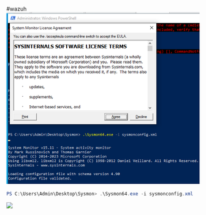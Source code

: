 #wazuh
![](../../../../Cybersecurity/Imagens/Pasted%20image%2020240613232748.png)

````Powershell
PS C:\Users\Admin\Desktop\Sysmon> .\Sysmon64.exe -i sysmonconfig.xml
`````

![](../../../../Cybersecurity/Imagens/Pasted%20image%2020240613233009.png)

